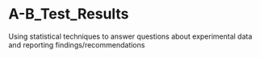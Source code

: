 # A-B_Test_Results
Using statistical techniques to answer questions about experimental data and reporting findings/recommendations 
